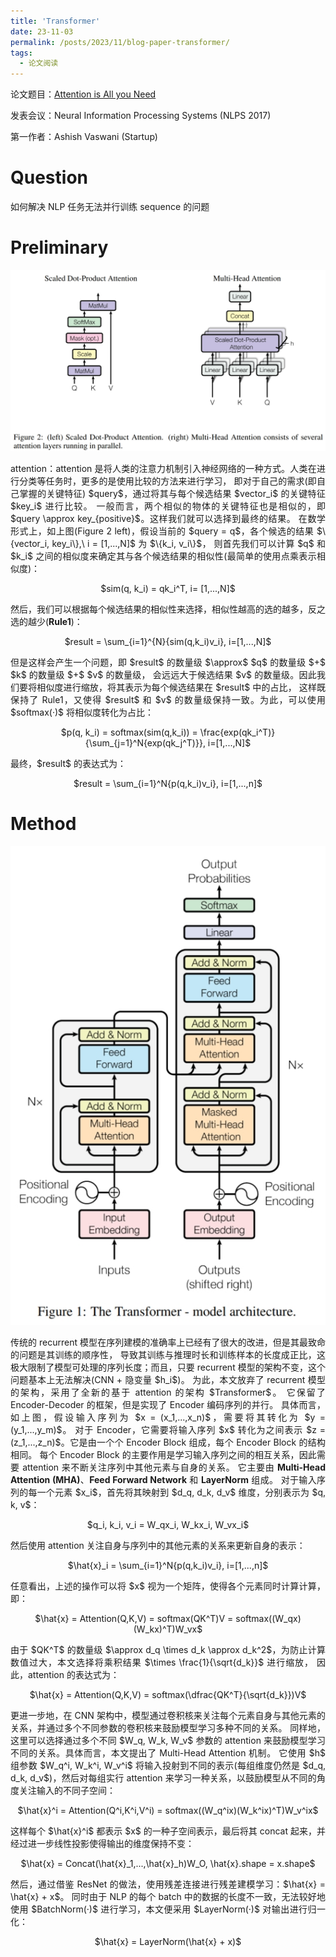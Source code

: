 ```yaml
---
title: 'Transformer'
date: 23-11-03
permalink: /posts/2023/11/blog-paper-transformer/
tags:
  - 论文阅读
---
```


<p style="text-align:justify; text-justify:inter-ideograph;"> 论文题目：<a href="https://proceedings.neurips.cc/paper_files/paper/2017/hash/3f5ee243547dee91fbd053c1c4a845aa-Abstract.html" target="_blank" title="Transformer">Attention is All you Need</a></p>

<p style="text-align:justify; text-justify:inter-ideograph;">发表会议：Neural Information Processing Systems (NLPS 2017)</p>

第一作者：Ashish Vaswani (Startup)

Question
===

<p style="text-align:justify; text-justify:inter-ideograph;">如何解决 NLP 任务无法并行训练 sequence 的问题</p>

Preliminary
===

![attention](/images/paper_Transformer_attention.png)

<p style="text-align:justify; text-justify:inter-ideograph;">attention：attention 是将人类的注意力机制引入神经网络的一种方式。人类在进行分类等任务时，更多的是使用比较的方法来进行学习，
即对于自己的需求(即自己掌握的关键特征) $query$，通过将其与每个候选结果 $vector_i$ 的关键特征 $key_i$ 进行比较。
一般而言，两个相似的物体的关键特征也是相似的，即 $query \approx key_{positive}$。这样我们就可以选择到最终的结果。
在数学形式上，如上图(Figure 2 left)，假设当前的 $query = q$，各个候选的结果 $\{vector_i, key_i\},\ i = [1,...,N]$ 为 $\{k_i, v_i\}$，
则首先我们可以计算 $q$ 和 $k_i$ 之间的相似度来确定其与各个候选结果的相似性(最简单的使用点乘表示相似度)：</p>

<center>$sim(q, k_i) = qk_i^T, i= [1,...,N]$</center>

<p style="text-align:justify; text-justify:inter-ideograph;">然后，我们可以根据每个候选结果的相似性来选择，相似性越高的选的越多，反之选的越少(<b>Rule1</b>)：</p>

<center>$result = \sum_{i=1}^{N}{sim(q,k_i)v_i}, i=[1,...,N]$</center>

<p style="text-align:justify; text-justify:inter-ideograph;">但是这样会产生一个问题，即 $result$ 的数量级 $\approx$ $q$ 的数量级 $+$ $k$ 的数量级 $+$ $v$ 的数量级，
会远远大于候选结果 $v$ 的数量级。因此我们要将相似度进行缩放，将其表示为每个候选结果在 $result$ 中的占比，
这样既保持了 Rule1，又使得 $result$ 和 $v$ 的数量级保持一致。为此，可以使用 $softmax(·)$ 将相似度转化为占比：</p>

<center>$p(q, k_i) = softmax(sim(q,k_i)) = \frac{exp(qk_i^T)}{\sum_{j=1}^N{exp(qk_j^T)}}, i=[1,...,N]$</center>

<p style="text-align:justify; text-justify:inter-ideograph;">最终，$result$ 的表达式为：</p>

<center>$result = \sum_{i=1}^N{p(q,k_i)v_i}, i=[1,...,n]$</center>

Method
===

![Transformer architecture](/images/paper_Transformer_architecture.png)

<p style="text-align:justify; text-justify:inter-ideograph;">传统的 recurrent 模型在序列建模的准确率上已经有了很大的改进，但是其最致命的问题是其训练的顺序性，
导致其训练与推理时长和训练样本的长度成正比，这极大限制了模型可处理的序列长度；而且，只要 recurrent 模型的架构不变，这个问题基本上无法解决(CNN + 隐变量 $h_i$)。
为此，本文放弃了 recurrent 模型的架构，采用了全新的基于 attention 的架构 $Transformer$。
它保留了 Encoder-Decoder 的框架，但是实现了 Encoder 编码序列的并行。
具体而言，如上图，假设输入序列为 $x = (x_1,...,x_n)$，需要将其转化为 $y = (y_1,...,y_m)$。
对于 Encoder，它需要将输入序列 $x$ 转化为之间表示 $z = (z_1,...,z_n)$。它是由一个个 Encoder Block 组成，每个 Encoder Block 的结构相同。
每个 Encoder Block 的主要作用是学习输入序列之间的相互关系，因此需要 attention 来不断关注序列中其他元素与自身的关系。
它主要由 <b>Multi-Head Attention (MHA)</b>、<b>Feed Forward Network</b> 和 <b>LayerNorm</b> 组成。
对于输入序列的每一个元素 $x_i$，首先将其映射到 $d_q, d_k, d_v$ 维度，分别表示为 $q, k, v$：</p>

<center>$q_i, k_i, v_i = W_qx_i, W_kx_i, W_vx_i$</center>

<p style="text-align:justify; text-justify:inter-ideograph;">然后使用 attention 关注自身与序列中的其他元素的关系来更新自身的表示：</p>

<center>$\hat{x}_i = \sum_{i=1}^N{p(q,k_i)v_i}, i=[1,...,n]$</center>

<p style="text-align:justify; text-justify:inter-ideograph;">任意看出，上述的操作可以将 $x$ 视为一个矩阵，使得各个元素同时计算计算，即：</p>

<center>$\hat{x} = Attention(Q,K,V) = softmax(QK^T)V = softmax((W_qx)(W_kx)^T)W_vx$</center>

<p style="text-align:justify; text-justify:inter-ideograph;">由于 $QK^T$ 的数量级 $\approx d_q \times d_k \approx d_k^2$，为防止计算数值过大，本文选择将乘积结果 $\times \frac{1}{\sqrt{d_k}}$ 进行缩放，
因此，attention 的表达式为：</p>

<center>$\hat{x} = Attention(Q,K,V) = softmax(\dfrac{QK^T}{\sqrt{d_k}})V$</center>

<p style="text-align:justify; text-justify:inter-ideograph;">更进一步地，在 CNN 架构中，模型通过卷积核来关注每个元素自身与其他元素的关系，并通过多个不同参数的卷积核来鼓励模型学习多种不同的关系。
同样地，这里可以选择通过多个不同 $W_q, W_k, W_v$ 参数的 attention 来鼓励模型学习不同的关系。具体而言，本文提出了 Multi-Head Attention 机制。
它使用 $h$ 组参数 $W_q^i, W_k^i, W_v^i$ 将输入投射到不同的表示(每组维度仍然是 $d_q, d_k, d_v$)，然后对每组实行 attention 来学习一种关系，以鼓励模型从不同的角度关注输入的不同子空间：</p>

<center>$\hat{x}^i = Attention(Q^i,K^i,V^i) = softmax((W_q^ix)(W_k^ix)^T)W_v^ix$</center>

<p style="text-align:justify; text-justify:inter-ideograph;">这样每个 $\hat{x}^i$ 都表示 $x$ 的一种子空间表示，最后将其 concat 起来，并经过进一步线性投影使得输出的维度保持不变：</p>

<center>$\hat{x} = Concat(\hat{x}_1,...,\hat{x}_h)W_O, \hat{x}.shape = x.shape$</center>

<p style="text-align:justify; text-justify:inter-ideograph;">然后，通过借鉴 ResNet 的做法，使用残差连接进行残差建模学习：$\hat{x} = \hat{x} + x$。
同时由于 NLP 的每个 batch 中的数据的长度不一致，无法较好地使用 $BatchNorm(·)$ 进行学习，本文便采用 $LayerNorm(·)$ 对输出进行归一化：</p>

<center>$\hat{x} = LayerNorm(\hat{x} + x)$</center>